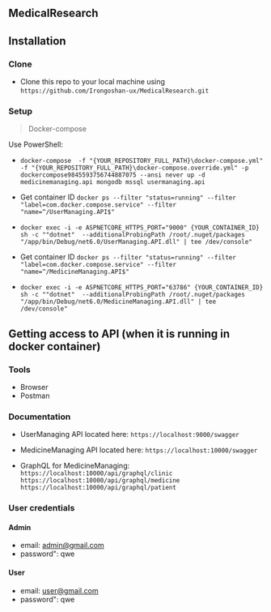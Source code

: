 ## MedicalResearch

## Installation

### Clone

- Clone this repo to your local machine using `https://github.com/Irongoshan-ux/MedicalResearch.git`

### Setup

> Docker-compose

Use PowerShell:

- `docker-compose  -f "{YOUR_REPOSITORY_FULL_PATH}\docker-compose.yml" -f "{YOUR_REPOSITORY_FULL_PATH}\docker-compose.override.yml" -p dockercompose9845593756744887075 --ansi never up -d  medicinemanaging.api mongodb mssql usermanaging.api`

- Get container ID `docker ps --filter "status=running" --filter "label=com.docker.compose.service" --filter "name=^/UserManaging.API$"`
- `docker exec -i -e ASPNETCORE_HTTPS_PORT="9000" {YOUR_CONTAINER_ID} sh -c ""dotnet"  --additionalProbingPath /root/.nuget/packages  "/app/bin/Debug/net6.0/UserManaging.API.dll" | tee /dev/console"`

- Get container ID `docker ps --filter "status=running" --filter "label=com.docker.compose.service" --filter "name=^/MedicineManaging.API$"`
- `docker exec -i -e ASPNETCORE_HTTPS_PORT="63786" {YOUR_CONTAINER_ID} sh -c ""dotnet"  --additionalProbingPath /root/.nuget/packages  "/app/bin/Debug/net6.0/MedicineManaging.API.dll" | tee /dev/console"`

## Getting access to API (when it is running in docker container)

### Tools

- Browser
- Postman

### Documentation

- UserManaging API
located here: `https://localhost:9000/swagger`

- MedicineManaging API
located here: `https://localhost:10000/swagger`

- GraphQL for MedicineManaging: <br>
`https://localhost:10000/api/graphql/clinic` <br>
`https://localhost:10000/api/graphql/medicine` <br>
`https://localhost:10000/api/graphql/patient`

### User credentials

#### Admin
- email: admin@gmail.com
- password": qwe

#### User
- email: user@gmail.com
- password": qwe

